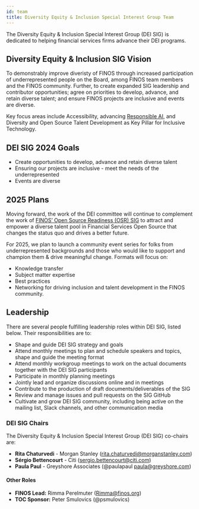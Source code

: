 ```yaml
---
id: team
title: Diversity Equity & Inclusion Special Interest Group Team
---
```


The Diversity Equity & Inclusion Special Interest Group (DEI SIG) is dedicated to helping financial services firms advance their DEI programs.

## Diversity Equity & Inclusion SIG Vision

To demonstrably improve diveristy of FINOS through increased participation of underrepresented people on the Board, among FINOS team members and the FINOS community. Further, to create expanded SIG leadership and contributor opportunities; agree on priorities to develop, advance, and retain diverse talent; and ensure FINOS projects are inclusive and events are diverse.

Key focus areas include Accessibility, advancing [Responsible AI](https://www.finos.org/blog/finos-dei-sig-advances-responsible-ai), and Diversity and Open Source Talent Development as Key Pillar for Inclusive Technology.

## DEI SIG 2024 Goals

- Create opportunities to develop, advance and retain diverse talent
- Ensuring our projects are inclusive - meet the needs of the underrepresented
- Events are diverse

## 2025 Plans

Moving forward, the work of the DEI committee will continue to complement the work of [FINOS’ Open Source Readiness (OSR) SIG](https://www.finos.org/blog/open-source-readiness) to attract and empower a diverse talent pool in Financial Services Open Source that changes the status quo and drives a better future. 

For 2025, we plan to launch a community event series for folks from underrepresented backgrounds and those who would like to support and champion them & drive meaningful change. Formats will focus on:
- Knowledge transfer
- Subject matter expertise
- Best practices
- Networking for driving inclusion and talent development in the FINOS community.

## Leadership

There are several people fulfilling leadership roles within DEI SIG, listed below. Their responsibilities are to:

- Shape and guide DEI SIG strategy and goals
- Attend monthly meetings to plan and schedule speakers and topics, shape and guide the meeting format
- Attend monthly workgroup meetings to work on the actual documents together with the DEI SIG participants
- Participate in monthly planning meetings
- Jointly lead and organize discussions online and in meetings
- Contribute to the production of draft documents/deliverables of the SIG
- Review and manage issues and pull requests on the SIG GitHub
- Cultivate and grow DEI SIG community, including being active on the mailing list, Slack channels, and other communication media

### DEI SIG Chairs

The Diversity Equity & Inclusion Special Interest Group (DEI SIG) co-chairs are:

- **Rita Chaturvedi** - Morgan Stanley (rita.chaturvedi@morganstanley.com)
- **Sérgio Bettencourt** - Citi (sergio.bettencourt@citi.com)
- **Paula Paul** - Greyshore Associates (@paulapaul paula@greyshore.com)

#### Other Roles

- **FINOS Lead:** Rimma Perelmuter (Rimma@finos.org)
- **TOC Sponsor:** Peter Smulovics (@psmulovics)